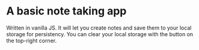 # A basic note taking app

Written in vanilla JS. It will let you create notes and save them to your local storage for persistency. You can clear your local storage with the button on the top-right corner.
